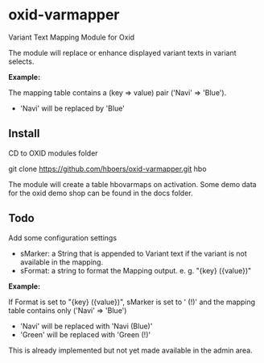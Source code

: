 # oxid-varmapper

Variant Text Mapping Module for Oxid

The module will replace or enhance displayed variant texts in variant selects.

**Example:** 

The mapping table contains a (key => value) pair ('Navi' => 'Blue'). 

* 'Navi' will be replaced by 'Blue'

## Install

CD to OXID modules folder

git clone https://github.com/hboers/oxid-varmapper.git hbo

The module will create a table hbovarmaps on activation.
Some demo data for the oxid demo shop can be found in the docs folder.

## Todo

Add some configuration settings

* sMarker: a String that is appended to Variant text if the variant is not available in the mapping.
* sFormat: a string to format the Mapping output. e. g. "{key} ({value})"

**Example:** 

If Format is set to "{key} ({value})", sMarker is set to ' (!)' and the mapping 
table contains only ('Navi' => 'Blue')

* 'Navi' will be replaced with 'Navi (Blue)'
* 'Green' will be replaced with 'Green (!)'

This is already implemented but not yet made available in the admin area.


